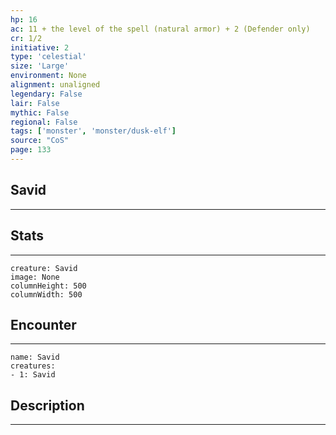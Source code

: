 ```yaml
---
hp: 16
ac: 11 + the level of the spell (natural armor) + 2 (Defender only)
cr: 1/2
initiative: 2
type: 'celestial'    
size: 'Large'
environment: None
alignment: unaligned
legendary: False
lair: False
mythic: False
regional: False
tags: ['monster', 'monster/dusk-elf']
source: "CoS"
page: 133
---
```


## Savid
---



## Stats
---

```statblock
creature: Savid
image: None
columnHeight: 500
columnWidth: 500
```

## Encounter
---

```encounter-table
name: Savid
creatures:
- 1: Savid
```

## Description
---





